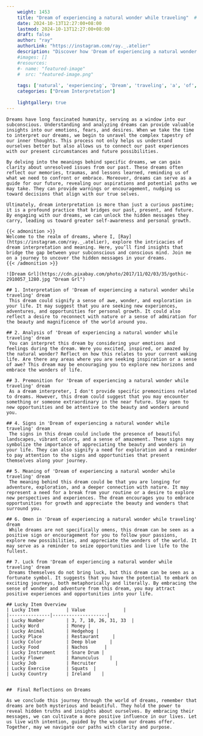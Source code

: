 ```yaml
---
    weight: 1453
    title: "Dream of experiencing a natural wonder while traveling"  # Assuming 'title' column exists
    date: 2024-10-13T12:27:00+08:00
    lastmod: 2024-10-13T12:27:00+08:00
    draft: false
    author: "ray"
    authorLink: "https://instagram.com/ray._.atelier"
    description: "Discover how 'Dream of experiencing a natural wonder while traveling' can interpret your future and uncover its significant meanings in your life."
    #images: []
    #resources:
    #- name: "featured-image"
    #  src: "featured-image.png"
    
    tags: ['natural', 'experiencing', 'Dream', 'traveling', 'a', 'of', 'wonder', 'while']
    categories: ["Dream Interpretation"]
    
    lightgallery: true
---
```

    
    Dreams have long fascinated humanity, serving as a window into our subconscious. Understanding and analyzing dreams can provide valuable insights into our emotions, fears, and desires. When we take the time to interpret our dreams, we begin to unravel the complex tapestry of our inner thoughts. This process not only helps us understand ourselves better but also allows us to connect our past experiences with our present circumstances and future possibilities.
    
    By delving into the meanings behind specific dreams, we can gain clarity about unresolved issues from our past. These dreams often reflect our memories, traumas, and lessons learned, reminding us of what we need to confront or embrace. Moreover, dreams can serve as a guide for our future, revealing our aspirations and potential paths we may take. They can provide warnings or encouragement, nudging us toward decisions that align with our true selves.
    
    Ultimately, dream interpretation is more than just a curious pastime; it is a profound practice that bridges our past, present, and future. By engaging with our dreams, we can unlock the hidden messages they carry, leading us toward greater self-awareness and personal growth.
    
    {{< admonition >}}
    Welcome to the realm of dreams, where I, [Ray](https://instagram.com/ray._.atelier), explore the intricacies of dream interpretation and meaning. Here, you’ll find insights that bridge the gap between your subconscious and conscious mind. Join me on a journey to uncover the hidden messages in your dreams.
    {{< /admonition >}}
    
    ![Dream Grl](https://cdn.pixabay.com/photo/2017/11/02/03/35/gothic-2910057_1280.jpg "Dream Grl")
    
    ## 1. Interpretation of 'Dream of experiencing a natural wonder while traveling' dream
     This dream could signify a sense of awe, wonder, and exploration in your life. It may suggest that you are seeking new experiences, adventures, and opportunities for personal growth. It could also reflect a desire to reconnect with nature or a sense of admiration for the beauty and magnificence of the world around you.
    
    ## 2. Analysis of 'Dream of experiencing a natural wonder while traveling' dream
     You can interpret this dream by considering your emotions and feelings during the dream. Were you excited, inspired, or amazed by the natural wonder? Reflect on how this relates to your current waking life. Are there any areas where you are seeking inspiration or a sense of awe? This dream may be encouraging you to explore new horizons and embrace the wonders of life.
    
    ## 3. Premonition for 'Dream of experiencing a natural wonder while traveling' dream
     As a dream interpreter, I don't provide specific premonitions related to dreams. However, this dream could suggest that you may encounter something or someone extraordinary in the near future. Stay open to new opportunities and be attentive to the beauty and wonders around you.
    
    ## 4. Signs in 'Dream of experiencing a natural wonder while traveling' dream
     The signs in this dream could include the presence of beautiful landscapes, vibrant colors, and a sense of amazement. These signs may symbolize the importance of appreciating the beauty and wonders in your life. They can also signify a need for exploration and a reminder to pay attention to the signs and opportunities that present themselves along your journey.
    
    ## 5. Meaning of 'Dream of experiencing a natural wonder while traveling' dream
     The meaning behind this dream could be that you are longing for adventure, exploration, and a deeper connection with nature. It may represent a need for a break from your routine or a desire to explore new perspectives and experiences. The dream encourages you to embrace opportunities for growth and appreciate the beauty and wonders that surround you.
    
    ## 6. Omen in 'Dream of experiencing a natural wonder while traveling' dream
     While dreams are not specifically omens, this dream can be seen as a positive sign or encouragement for you to follow your passions, explore new possibilities, and appreciate the wonders of the world. It may serve as a reminder to seize opportunities and live life to the fullest.
    
    ## 7. Luck from 'Dream of experiencing a natural wonder while traveling' dream
     Dreams themselves do not bring luck, but this dream can be seen as a fortunate symbol. It suggests that you have the potential to embark on exciting journeys, both metaphorically and literally. By embracing the sense of wonder and adventure from this dream, you may attract positive experiences and opportunities into your life.
    
    ## Lucky Item Overview
    | Lucky Item          | Value              |
    |---------------|--------------------|
    | Lucky Number        | 3, 7, 10, 26, 31, 33  |
    | Lucky Word          | Money |
    | Lucky Animal        | Hedgehog |
    | Lucky Place         | Restaurant     |
    | Lucky Color         | Deep blue     |
    | Lucky Food          | Nachos      |
    | Lucky Instrument    | Snare Drum |
    | Lucky Flower        | Ranunculus    |
    | Lucky Job           | Recruiter       |
    | Lucky Exercise      | Squats  |
    | Lucky Country       | Ireland    |
    
    
    ##  Final Reflections on Dreams
    
    As we conclude this journey through the world of dreams, remember that dreams are both mysterious and beautiful. They hold the power to reveal hidden truths and insights about ourselves. By embracing their messages, we can cultivate a more positive influence in our lives. Let us live with intention, guided by the wisdom our dreams offer. Together, may we navigate our paths with clarity and purpose.
    
